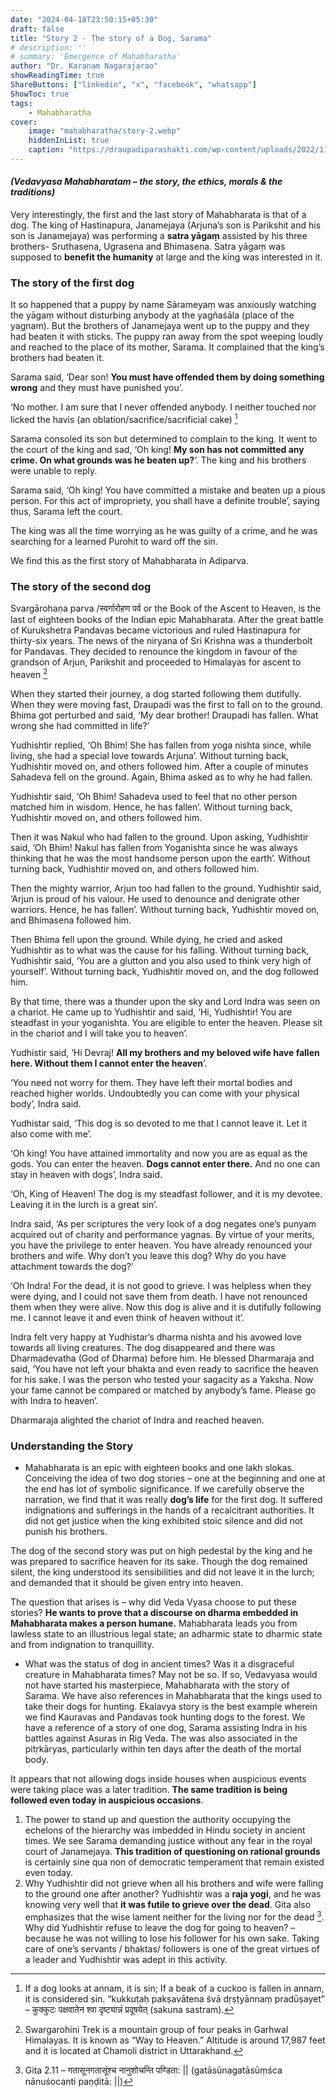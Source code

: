 ```yaml
---
date: "2024-04-18T23:50:15+05:30"
draft: false
title: "Story 2 - The story of a Dog, Sarama"
# description: ''
# summary: 'Emergence of Mahabharatha'
author: "Dr. Karanam Nagarajarao"
showReadingTime: true
ShareButtons: ["linkedin", "x", "facebook", "whatsapp"]
ShowToc: true
tags:
    - Mahabharatha
cover:
    image: "mahabharatha/story-2.webp"
    hiddenInList: true
    caption: "https://draupadiparashakti.com/wp-content/uploads/2022/11/1920px-00005_Janamejaya_and_brothers.jpg"
---
```


#### _(Vedavyasa Mahabharatam – the story, the ethics, morals & the traditions)_

Very interestingly, the first and the last story of Mahabharata is that of a dog. The king of Hastinapura, Janamejaya (Arjuna’s son is Parikshit and his son is Janamejaya) was performing a **satra yāgaṃ** assisted by his three brothers- Sruthasena, Ugrasena and Bhimasena. Satra yāgaṃ was supposed to **benefit the humanity** at large and the king was interested in it.

### **The story of the first dog**

It so happened that a puppy by name Sārameyaṃ was anxiously watching the yāgaṃ without disturbing anybody at the yagñaśāla (place of the yagnam). But the brothers of Janamejaya went up to the puppy and they had beaten it with sticks. The puppy ran away from the spot weeping loudly and reached to the place of its mother, Sarama. It complained that the king’s brothers had beaten it.

Sarama said, ‘Dear son! **You must have offended them by doing something wrong** and they must have punished you’.

‘No mother. I am sure that I never offended anybody. I neither touched nor licked the havis (an oblation/sacrifice/sacrificial cake) [^1]

Sarama consoled its son but determined to complain to the king. It went to the court of the king and sad, ‘Oh king! **My son has not committed any crime. On what grounds was he beaten up?**’. The king and his brothers were unable to reply.

Sarama said, ‘Oh king! You have committed a mistake and beaten up a pious person. For this act of impropriety, you shall have a definite trouble’, saying thus, Sarama left the court.

The king was all the time worrying as he was guilty of a crime, and he was searching for a learned Purohit to ward off the sin.

We find this as the first story of Mahabharata in Adiparva.

### **The story of the second dog**

Svargārohaṇa parva /स्वर्गारोहण पर्व or the Book of the Ascent to Heaven, is the last of eighteen books of the Indian epic Mahabharata. After the great battle of Kurukshetra Pandavas became victorious and ruled Hastinapura for thirty-six years. The news of the niryana of Sri Krishna was a thunderbolt for Pandavas. They decided to renounce the kingdom in favour of the grandson of Arjun, Parikshit and proceeded to Himalayas for ascent to heaven [^2]

When they started their journey, a dog started following them dutifully. When they were moving fast, Draupadi was the first to fall on to the ground. Bhima got perturbed and said, ‘My dear brother! Draupadi has fallen. What wrong she had committed in life?’

Yudhishtir replied, ‘Oh Bhim! She has fallen from yoga nishta since, while living, she had a special love towards Arjuna’. Without turning back, Yudhishtir moved on, and others followed him. After a couple of minutes Sahadeva fell on the ground. Again, Bhima asked as to why he had fallen.

Yudhishtir said, ‘Oh Bhim! Sahadeva used to feel that no other person matched him in wisdom. Hence, he has fallen’. Without turning back, Yudhishtir moved on, and others followed him.

Then it was Nakul who had fallen to the ground. Upon asking, Yudhishtir said, ‘Oh Bhim! Nakul has fallen from Yoganishta since he was always thinking that he was the most handsome person upon the earth’. Without turning back, Yudhishtir moved on, and others followed him.

Then the mighty warrior, Arjun too had fallen to the ground. Yudhishtir said, ‘Arjun is proud of his valour. He used to denounce and denigrate other warriors. Hence, he has fallen’. Without turning back, Yudhishtir moved on, and Bhimasena followed him.

Then Bhima fell upon the ground. While dying, he cried and asked Yudhishtir as to what was the cause for his falling. Without turning back, Yudhishtir said, ‘You are a glutton and you also used to think very high of yourself’. Without turning back, Yudhishtir moved on, and the dog followed him.

By that time, there was a thunder upon the sky and Lord Indra was seen on a chariot. He came up to Yudhishtir and said, ‘Hi, Yudhishtir! You are steadfast in your yoganishta. You are eligible to enter the heaven. Please sit in the chariot and I will take you to heaven’.

Yudhistir said, ‘Hi Devraj! **All my brothers and my beloved wife have fallen here. Without them I cannot enter the heaven**’.

‘You need not worry for them. They have left their mortal bodies and reached higher worlds. Undoubtedly you can come with your physical body’, Indra said.

Yudhistar said, ‘This dog is so devoted to me that I cannot leave it. Let it also come with me’.

‘Oh king! You have attained immortality and now you are as equal as the gods. You can enter the heaven. **Dogs cannot enter there.** And no one can stay in heaven with dogs’, Indra said.

‘Oh, King of Heaven! The dog is my steadfast follower, and it is my devotee. Leaving it in the lurch is a great sin’.

Indra said, ‘As per scriptures the very look of a dog negates one’s punyam acquired out of charity and performance yagnas. By virtue of your merits, you have the privilege to enter heaven. You have already renounced your brothers and wife. Why don’t you leave this dog? Why do you have attachment towards the dog?’

‘Oh Indra! For the dead, it is not good to grieve. I was helpless when they were dying, and I could not save them from death. I have not renounced them when they were alive. Now this dog is alive and it is dutifully following me. I cannot leave it and even think of heaven without it’.

Indra felt very happy at Yudhistar’s dharma nishta and his avowed love towards all living creatures. The dog disappeared and there was Dharmadevatha (God of Dharma) before him. He blessed Dharmaraja and said, ‘You have not left your bhakta and even ready to sacrifice the heaven for his sake. I was the person who tested your sagacity as a Yaksha. Now your fame cannot be compared or matched by anybody’s fame. Please go with Indra to heaven’.

Dharmaraja alighted the chariot of Indra and reached heaven.

### **Understanding the Story**

- Mahabharata is an epic with eighteen books and one lakh slokas. Conceiving the idea of two dog stories – one at the beginning and one at the end has lot of symbolic significance. If we carefully observe the narration, we find that it was really **dog’s life** for the first dog. It suffered indignations and sufferings in the hands of a recalcitrant authorities. It did not get justice when the king exhibited stoic silence and did not punish his brothers.

The dog of the second story was put on high pedestal by the king and he was prepared to sacrifice heaven for its sake. Though the dog remained silent, the king understood its sensibilities and did not leave it in the lurch; and demanded that it should be given entry into heaven.

The question that arises is – why did Veda Vyasa choose to put these stories? **He wants to prove that a discourse on dharma embedded in Mahabharata makes a person humane.** Mahabharata leads you from lawless state to an illustrious legal state; an adharmic state to dharmic state and from indignation to tranquillity.

- What was the status of dog in ancient times? Was it a disgraceful creature in Mahabharata times? May not be so. If so, Vedavyasa would not have started his masterpiece, Mahabharata with the story of Sarama. We have also references in Mahabharata that the kings used to take their dogs for hunting. Ekalavya story is the best example wherein we find Kauravas and Pandavas took hunting dogs to the forest. We have a reference of a story of one dog, Sarama assisting Indra in his battles against Asuras in Rig Veda. The was also associated in the pitṛkāryas, particularly within ten days after the death of the mortal body.

It appears that not allowing dogs inside houses when auspicious events were taking place was a later tradition. **The same tradition is being followed even today in auspicious occasions**.

1. The power to stand up and question the authority occupying the echelons of the hierarchy was imbedded in Hindu society in ancient times. We see Sarama demanding justice without any fear in the royal court of Janamejaya. **This tradition of questioning on rational grounds** is certainly sine qua non of democratic temperament that remain existed even today.
2. Why Yudhishtir did not grieve when all his brothers and wife were falling to the ground one after another? Yudhishtir was a **raja yogi**, and he was knowing very well that **it was futile to grieve over the dead**. Gita also emphasizes that the wise lament neither for the living nor for the dead [^3]. Why did Yudhishtir refuse to leave the dog for going to heaven? – because he was not willing to lose his follower for his own sake. Taking care of one’s servants / bhaktas/ followers is one of the great virtues of a leader and Yudhishtir was adept in this activity.

[^1]: If a dog looks at annam, it is sin; If a beak of a cuckoo is fallen in annam, it is considered sin. “kukkuṭaḥ pakṣavātena śvā dṛṣṭyānnaṃ pradūṣayet” – कुक्कुटः पक्षवातेन श्वा दृष्ट्यान्नं प्रदूषयेत् (sakuna sastram).

[^2]: Swargarohini Trek is a mountain group of four peaks in Garhwal Himalayas. It is known as “Way to Heaven.” Altitude is around 17,987 feet and it is located at Chamoli district in Uttarakhand.

[^3]: Gita 2.11 – गतासूनगतासूंश्च नानुशोचन्ति पण्डिता: || (gatāsūnagatāsūṃśca nānuśocanti paṇḍitā: ||)